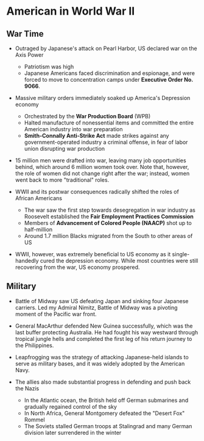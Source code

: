 # American in World War II

## War Time
- Outraged by Japanese's attack on Pearl Harbor, US declared war on the Axis Power
	* Patriotism was high
	* Japanese Americans faced discrimination and espionage, and were forced to move to concentration camps under **Executive Order No. 9066**.

- Massive military orders immediately soaked up America's Depression economy
	* Orchestrated by the **War Production Board** (WPB)
	* Halted manufacture of nonessential items and committed the entire American industry into war preparation
	* **Smith-Connally Anti-Strike Act** made strikes against any government-operated industry a criminal offense, in fear of labor union disrupting war production

- 15 million men were drafted into war, leaving many job opportunities behind, which around 6 million women took over. Note that, however, the role of women did not change right after the war; instead, women went back to more "traditional" roles.

- WWII and its postwar consequences radically shifted the roles of African Americans
	* The war saw the first step towards desegregation in war industry as Roosevelt established the **Fair Employment Practices Commission**
	* Members of **Advancement of Colored People (NAACP)** shot up to half-million
	* Around 1.7 million Blacks migrated from the South to other areas of US

- WWII, however, was extremely beneficial to US economy as it single-handedly cured the depression economy. While most countries were still recovering from the war, US economy prospered.

## Military
- Battle of Midway saw US defeating Japan and sinking four Japanese carriers. Led my Admiral Nimitz, Battle of Midway was a pivoting moment of the Pacific war front.

- General MacArthur defended New Guinea successfully, which was the last buffer protecting Australia. He had fought his way westward through tropical jungle hells and completed the first leg of his return journey to the Philippines.

- Leapfrogging was the strategy of attacking Japanese-held islands to serve as military bases, and it was widely adopted by the American Navy.

- The allies also made substantial progress in defending and push back the Nazis
	* In the Atlantic ocean, the British held off German submarines and gradually regained control of the sky
	* In North Africa, General Montgomery defeated the "Desert Fox" Rommel
	* The Soviets stalled German troops at Stalingrad and many German division later surrendered in the winter
